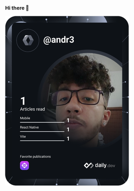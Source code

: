 ### Hi there 👋

<a href="https://app.daily.dev/DailyDevTips"><img src="https://github.com/ANDR3LU1Z-dot/ANDR3LU1Z-dot/blob/main/devcard.svg" width="400" alt="André Luiz's Dev Card"/></a>

<!--
**ANDR3LU1Z-dot/ANDR3LU1Z-dot** is a ✨ _special_ ✨ repository because its `README.md` (this file) appears on your GitHub profile.

Here are some ideas to get you started:

- 🔭 I’m currently working on ...
- 🌱 I’m currently learning ...
- 👯 I’m looking to collaborate on ...
- 🤔 I’m looking for help with ...
- 💬 Ask me about ...
- 📫 How to reach me: ...
- 😄 Pronouns: ...
- ⚡ Fun fact: ...
-->
